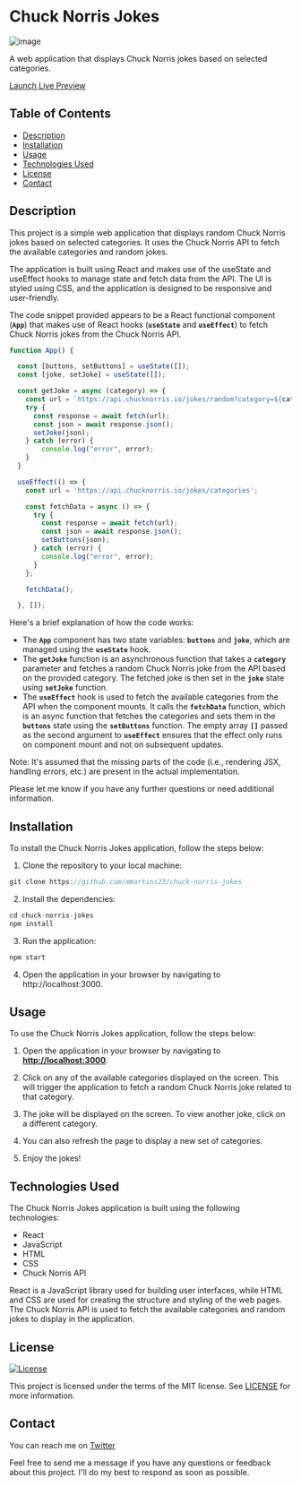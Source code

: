 # Chuck Norris Jokes

![image](https://api.chucknorris.io/img/chucknorris_logo_coloured_small.png)


A web application that displays Chuck Norris jokes based on selected categories.

[Launch Live Preview](https://644067c1640e744316fbeff1--cute-croissant-2587ec.netlify.app/)


## Table of Contents

- [Description](#description)
- [Installation](#installation)
- [Usage](#usage)
- [Technologies Used](#technologies-used)
- [License](#license)
- [Contact](#contact)


## Description

This project is a simple web application that displays random Chuck Norris jokes based on selected categories. It uses the Chuck Norris API to fetch the available categories and random jokes.

The application is built using React and makes use of the useState and useEffect hooks to manage state and fetch data from the API. The UI is styled using CSS, and the application is designed to be responsive and user-friendly.

The code snippet provided appears to be a React functional component (**`App`**) that makes use of React hooks (**`useState`** and **`useEffect`**) to fetch Chuck Norris jokes from the Chuck Norris API.

```js
function App() {

  const [buttons, setButtons] = useState([]);
  const [joke, setJoke] = useState([]);

  const getJoke = async (category) => {
    const url = `https://api.chucknorris.io/jokes/random?category=${category}`;
    try {
      const response = await fetch(url);
      const json = await response.json();
      setJoke(json);
    } catch (error) {
        console.log("error", error);
    }
  }

  useEffect(() => {
    const url = 'https://api.chucknorris.io/jokes/categories';

    const fetchData = async () => {
      try {
        const response = await fetch(url);
        const json = await response.json();
        setButtons(json);
      } catch (error) {
        console.log("error", error);
      }
    };

    fetchData();

  }, []);
```
Here's a brief explanation of how the code works:

- The **`App`** component has two state variables: **`buttons`** and **`joke`**, which are managed using the **`useState`** hook.
- The **`getJoke`** function is an asynchronous function that takes a **`category`** parameter and fetches a random Chuck Norris joke from the API based on the provided category. The fetched joke is then set in the **`joke`** state using **`setJoke`** function.
- The **`useEffect`** hook is used to fetch the available categories from the API when the component mounts. It calls the **`fetchData`** function, which is an async function that fetches the categories and sets them in the **`buttons`** state using the **`setButtons`** function. The empty array **`[]`** passed as the second argument to **`useEffect`** ensures that the effect only runs on component mount and not on subsequent updates.

Note: It's assumed that the missing parts of the code (i.e., rendering JSX, handling errors, etc.) are present in the actual implementation.

Please let me know if you have any further questions or need additional information.


## Installation

To install the Chuck Norris Jokes application, follow the steps below:

1. Clone the repository to your local machine:

```js
git clone https://github.com/mmartins23/chuck-norris-jokes
```

2. Install the dependencies:

```js
cd chuck-norris-jokes
npm install
```

3. Run the application:

```js
npm start
```

4. Open the application in your browser by navigating to http://localhost:3000.

## Usage

To use the Chuck Norris Jokes application, follow the steps below:

1. Open the application in your browser by navigating to **[http://localhost:3000](http://localhost:3000/)**.

2. Click on any of the available categories displayed on the screen. This will trigger the application to fetch a random Chuck Norris joke related to that category.

3. The joke will be displayed on the screen. To view another joke, click on a different category.

4. You can also refresh the page to display a new set of categories.

5. Enjoy the jokes!


## Technologies Used

The Chuck Norris Jokes application is built using the following technologies:

* React
* JavaScript
* HTML
* CSS
* Chuck Norris API

React is a JavaScript library used for building user interfaces, while HTML and CSS are used for creating the structure and styling of the web pages. The Chuck Norris API is used to fetch the available categories and random jokes to display in the application.



## License

[![License](https://img.shields.io/badge/license-MIT-blue.svg)](https://opensource.org/licenses/MIT)

This project is licensed under the terms of the MIT license. See [LICENSE](LICENSE) for more information.

## Contact

You can reach me on [Twitter](https://twitter.com/23mmartins)


Feel free to send me a message if you have any questions or feedback about this project. I'll do my best to respond as soon as possible.
